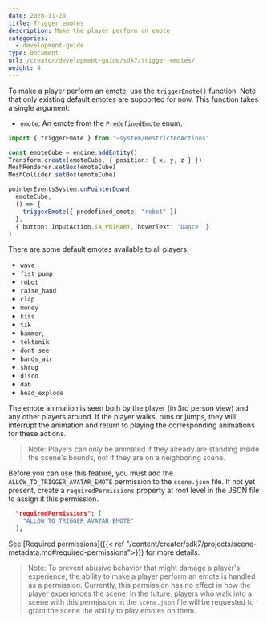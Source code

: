 ```yaml
---
date: 2020-11-20
title: Trigger emotes
description: Make the player perform an emote
categories:
  - development-guide
type: Document
url: /creator/development-guide/sdk7/trigger-emotes/
weight: 4
---
```



To make a player perform an emote, use the `triggerEmote()` function. Note that only existing default emotes are supported for now. This function takes a single argument:

- `emote`: An emote from the `PredefinedEmote` enum.

```ts
import { triggerEmote } from "~system/RestrictedActions"

const emoteCube = engine.addEntity()
Transform.create(emoteCube, { position: { x, y, z } })
MeshRenderer.setBox(emoteCube)
MeshCollider.setBox(emoteCube)

pointerEventsSystem.onPointerDown(
  emoteCube,
  () => {
    triggerEmote({ predefined_emote: "robot" })
  },
  { button: InputAction.IA_PRIMARY, hoverText: 'Dance' }
)
```

There are some default emotes available to all players:

- `wave`
- `fist_pump`
- `robot`
- `raise_hand`
- `clap`
- `money`
- `kiss`
- `tik`
- `hammer`,
- `tektonik`
- `dont_see`
- `hands_air`
- `shrug`
- `disco`
- `dab`
- `head_explode`

The emote animation is seen both by the player (in 3rd person view) and any other players around. If the player walks, runs or jumps, they will interrupt the animation and return to playing the corresponding animations for these actions.

> Note: Players can only be animated if they already are standing inside the scene's bounds, not if they are on a neighboring scene.

Before you can use this feature, you must add the `ALLOW_TO_TRIGGER_AVATAR_EMOTE` permission to the `scene.json` file. If not yet present, create a `requiredPermissions` property at root level in the JSON file to assign it this permission.

```json
  "requiredPermissions": [
    "ALLOW_TO_TRIGGER_AVATAR_EMOTE"
  ],
```

See [Required permissions]({{< ref "/content/creator/sdk7/projects/scene-metadata.md#required-permissions">}}) for more details.

> Note: To prevent abusive behavior that might damage a player's experience, the ability to make a player perform an emote is handled as a permission. Currently, this permission has no effect in how the player experiences the scene. In the future, players who walk into a scene with this permission in the `scene.json` file will be requested to grant the scene the ability to play emotes on them.
